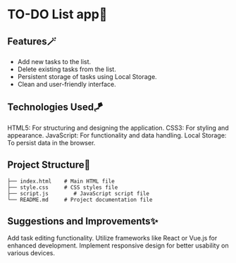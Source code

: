# TO-DO List app🎉

## Features🪄
- Add new tasks to the list.
- Delete existing tasks from the list.
- Persistent storage of tasks using Local Storage.
- Clean and user-friendly interface.

## Technologies Used🪁
HTML5: For structuring and designing the application.
CSS3: For styling and appearance.
JavaScript: For functionality and data handling.
Local Storage: To persist data in the browser.

## Project Structure🚩
```
├── index.html    # Main HTML file
├── style.css     # CSS styles file
├── script.js        # JavaScript script file
└── README.md     # Project documentation file
```
## Suggestions and Improvements✨
Add task editing functionality.
Utilize frameworks like React or Vue.js for enhanced development.
Implement responsive design for better usability on various devices.

